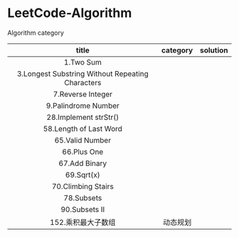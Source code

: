 # LeetCode-Algorithm
Algorithm category

|title|category|solution|
|:---:|:---:|:---:|
|1.Two Sum|||
|3.Longest Substring Without Repeating Characters|||
|7.Reverse Integer|||
|9.Palindrome Number|||
|28.Implement strStr()|||
|58.Length of Last Word|||
|65.Valid Number|||
|66.Plus One|||
|67.Add Binary|||
|69.Sqrt(x)|||
|70.Climbing Stairs|||
|78.Subsets|||
|90.Subsets II|||
|152.乘积最大子数组|动态规划||
